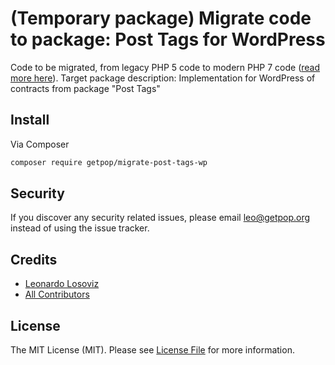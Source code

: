 # (Temporary package) Migrate code to package: Post Tags for WordPress

Code to be migrated, from legacy PHP 5 code to modern PHP 7 code ([read more here](https://github.com/leoloso/PoP#codebase-migration)). Target package description:  Implementation for WordPress of contracts from package "Post Tags"

## Install

Via Composer

``` bash
composer require getpop/migrate-post-tags-wp
```

## Security

If you discover any security related issues, please email leo@getpop.org instead of using the issue tracker.

## Credits

- [Leonardo Losoviz][link-author]
- [All Contributors][link-contributors]

## License

The MIT License (MIT). Please see [License File](LICENSE.md) for more information.

[ico-version]: https://img.shields.io/packagist/v/getpop/post-tags-wp.svg?style=flat-square
[ico-license]: https://img.shields.io/badge/license-MIT-brightgreen.svg?style=flat-square
[ico-travis]: https://img.shields.io/travis/getpop/post-tags-wp/master.svg?style=flat-square
[ico-scrutinizer]: https://img.shields.io/scrutinizer/coverage/g/getpop/post-tags-wp.svg?style=flat-square
[ico-code-quality]: https://img.shields.io/scrutinizer/g/getpop/post-tags-wp.svg?style=flat-square
[ico-downloads]: https://img.shields.io/packagist/dt/getpop/post-tags-wp.svg?style=flat-square

[link-packagist]: https://packagist.org/packages/getpop/post-tags-wp
[link-travis]: https://travis-ci.org/getpop/post-tags-wp
[link-scrutinizer]: https://scrutinizer-ci.com/g/getpop/post-tags-wp/code-structure
[link-code-quality]: https://scrutinizer-ci.com/g/getpop/post-tags-wp
[link-downloads]: https://packagist.org/packages/getpop/post-tags-wp
[link-author]: https://github.com/leoloso
[link-contributors]: ../../contributors
